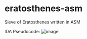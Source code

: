 # eratosthenes-asm
Sieve of Eratosthenes written in ASM

IDA Pseudocode:
![image](https://user-images.githubusercontent.com/83411479/125999182-422ceefc-ab0e-4596-990c-a49546c8b8d2.png)
